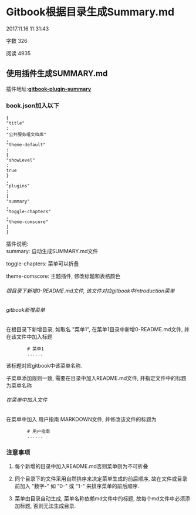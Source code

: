 # Gitbook根据目录生成Summary.md

2017.11.16 11:31:43

字数 326

阅读 4935

## 使用插件生成SUMMARY.md

插件地址:[**gitbook-plugin-summary**](https://link.jianshu.com/?t=https://github.com/julianxhokaxhiu/gitbook-plugin-summary)

### book.json加入以下

```
{
"title"
:
"公共服务组文档库"
,
"theme-default"
:
{
"showLevel"
:
true
}
,
"plugins"
:
[
"summary"
,
"toggle-chapters"
,
"theme-comscore"
]
}
```

插件说明:  
summary: 自动生成SUMMARY.md文件

toggle-chapters: 菜单可以折叠

theme-comscore: 主题插件, 修改标题和表格颜色

###### 根目录下新增0-README.md文件, 该文件对应gitbook中introduction菜单

###### gitbook新增菜单

在根目录下新增目录, 如取名 "菜单1", 在菜单1目录中新增0-README.md文件, 并在该文件中加入标题

```
        # 菜单1
        ......

```

该标题对应gitbook中该菜单名称.

子菜单添加规则一致, 需要在目录中加入README.md文件, 并指定文件中的标题为菜单名称

###### 在菜单中加入文件

在菜单中加入 用户指南 MARKDOWN文件, 并修改该文件的标题为

```
        # 用户指南
        ......

```

### 注意事项

1. 每个新增的目录中加入README.md否则菜单则为不可折叠

2. 同个目录下的文件采用自然排序来决定菜单生成的前后顺序, 故在文件或目录前加入 "数字-" 如 "0-" 或 "1-" 来排序菜单的前后顺序.

3. 菜单由目录自动生成, 菜单名称依赖md文件中的标题, 故每个md文件中必须添加标题, 否则无法生成目录.




